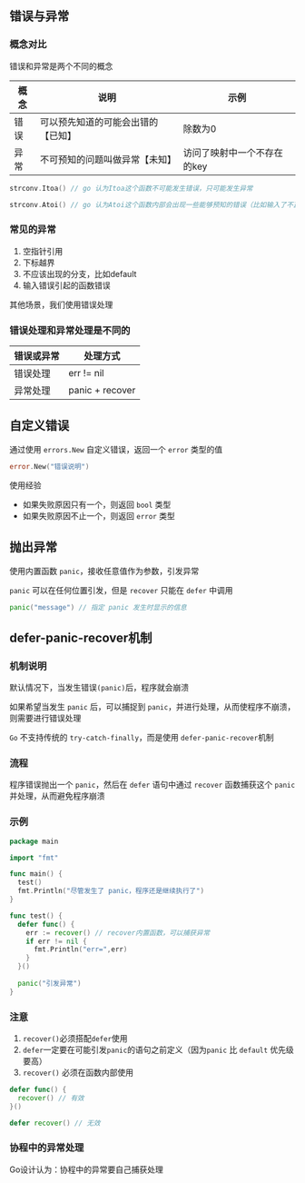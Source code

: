 ## 错误与异常

### 概念对比

错误和异常是两个不同的概念

| 概念 | 说明                               | 示例                        |
| ---- | ---------------------------------- | --------------------------- |
| 错误 | 可以预先知道的可能会出错的【已知】 | 除数为0                     |
| 异常 | 不可预知的问题叫做异常【未知】     | 访问了映射中一个不存在的key |

```go
strconv.Itoa() // go 认为Itoa这个函数不可能发生错误，只可能发生异常

strconv.Atoi() // go 认为Atoi这个函数内部会出现一些能够预知的错误（比如输入了不正确的字符串 abcd），所以返回了error
```

### 常见的异常

1. 空指针引用
2. 下标越界
3. 不应该出现的分支，比如default
4. 输入错误引起的函数错误

其他场景，我们使用错误处理

### 错误处理和异常处理是不同的

| 错误或异常 | 处理方式        |
| ---------- | --------------- |
| 错误处理   | err != nil      |
| 异常处理   | panic + recover |



## 自定义错误

通过使用 `errors.New` 自定义错误，返回一个 `error` 类型的值

```go
error.New("错误说明")
```

使用经验

* 如果失败原因只有一个，则返回 `bool` 类型
* 如果失败原因不止一个，则返回 `error` 类型



## 抛出异常

使用内置函数 `panic`，接收任意值作为参数，引发异常

`panic` 可以在任何位置引发，但是 `recover` 只能在 `defer` 中调用

```go
panic("message") // 指定 panic 发生时显示的信息
```



## defer-panic-recover机制

### 机制说明

默认情况下，当发生错误`(panic)`后，程序就会崩溃

如果希望当发生 `panic` 后，可以捕捉到 `panic`，并进行处理，从而使程序不崩溃，则需要进行错误处理

`Go` 不支持传统的 `try-catch-finally`，而是使用 `defer-panic-recover`机制

### 流程

程序错误抛出一个 `panic`，然后在 `defer` 语句中通过 `recover` 函数捕获这个 `panic`并处理，从而避免程序崩溃

### 示例

```go
package main

import "fmt"

func main() {
  test()
  fmt.Println("尽管发生了 panic，程序还是继续执行了") 
}

func test() {
  defer func() {
    err := recover() // recover内置函数，可以捕获异常
    if err != nil {
      fmt.Println("err=",err)
    }
  }()
   
  panic("引发异常")
}
```

### 注意

1. `recover()`必须搭配`defer`使用
2. `defer`一定要在可能引发`panic`的语句之前定义（因为`panic` 比 `default` 优先级要高）
3. `recover()` 必须在函数内部使用

```go
defer func() {
  recover() // 有效
}()

defer recover() // 无效
```

### 协程中的异常处理

Go设计认为：协程中的异常要自己捕获处理
